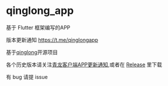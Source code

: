 # qinglong_app

基于 Flutter 框架编写的APP

版本更新通知 https://t.me/qinglongapp

基于[qinglong](https://github.com/whyour/qinglong)开源项目

各个历史版本请关注[青龙客户端APP更新通知](https://t.me/qinglongapp),或者在 [Release](https://github.com/qinglongapp/qinglong_app/releases) 里下载

有 bug 请提 issue















